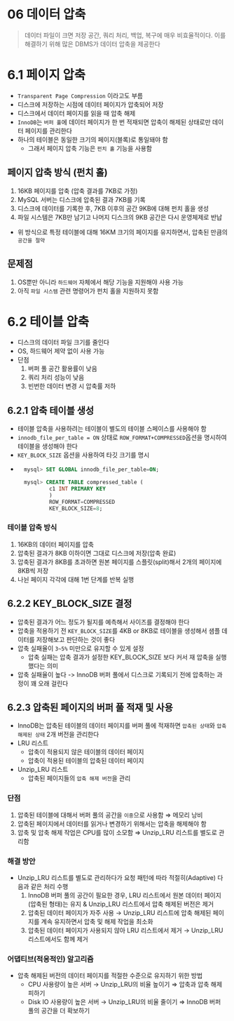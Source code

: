 # 06 데이터 압축
> 데이터 파일이 크면 저장 공간, 쿼리 처리, 백업, 복구에 매우 비효율적이다. 이를 해결하기 위해 많은 DBMS가 데이터 압축을 제공한다

# 6.1 페이지 압축
- `Transparent Page Compression` 이라고도 부름
- 디스크에 저장하는 시점에 데이터 페이지가 압축되어 저장
- 디스크에서 데이터 페이지를 읽을 때 압축 해제
- `InnoDB`는 `버퍼 풀`에 데이터 페이지가 한 번 적재되면 압축이 해제된 상태로만 데이터 페이지를 관리한다
- 하나의 테이블은 동일한 크기의 페이지(블록)로 통일돼야 함
    - 그래서 페이지 압축 기능은 `펀치 홀` 기능을 사용함

## 페이지 압축 방식 (펀치 홀)
1. 16KB 페이지를 압축 (압축 결과를 7KB로 가정)
2. MySQL 서버는 디스크에 압축된 결과 7KB를 기록
3. 디스크에 데이터를 기록한 후, 7KB 이후의 공간 9KB에 대해 펀치 홀을 생성
4. 파일 시스템은 7KB만 남기고 나머지 디스크의 9KB 공간은 다시 운영체제로 반납

- 위 방식으로 특정 테이블에 대해 16KM 크기의 페이지를 유지하면서, 압축된 만큼의 `공간을 절약`

## 문제점
1. OS뿐만 아니라 `하드웨어` 자체에서 해당 기능을 지원해야 사용 가능
2. 아직 `파일 시스템` 관련 명령어가 펀치 홀을 지원하지 못함

# 6.2 테이블 압축
- 디스크의 데이터 파일 크기를 줄인다
- OS, 하드웨어 제약 없이 사용 가능
- 단점
    1. 버퍼 풀 공간 활용률이 낮음
    2. 쿼리 처리 성능이 낮음
    3. 빈번한 데이터 변경 시 압축률 저하

## 6.2.1 압축 테이블 생성
- 테이블 압축을 사용하려는 테이블이 별도의 테이블 스페이스를 사용해야 함
- `innodb_file_per_table = ON` 상태로 `ROW_FORMAT+COMPRESSED`옵션을 명시하여 테이블을 생성해야 한다
- `KEY_BLOCK_SIZE` 옵션을 사용하여 타깃 크기를 명시
- ``` sql
    mysql> SET GLOBAL innodb_file_per_table=ON;

    mysql> CREATE TABLE compressed_table (
            c1 INT PRIMARY KEY
            )
            ROW_FORMAT=COMPRESSED
            KEY_BLOCK_SIZE=8;
    ```

### 테이블 압축 방식
1. 16KB의 데이터 페이지를 압축
2. 압축된 결과가 8KB 이하이면 그대로 디스크에 저장(압축 완료)
3. 압축된 결과가 8KB를 초과하면 원본 페이지를 스플릿(split)해서 2개의 페이지에 8KB씩 저장
4. 나뉜 페이지 각각에 대해 1번 단계를 반복 실행

## 6.2.2 KEY_BLOCK_SIZE 결정
- 압축된 결과가 어느 정도가 될지를 예측해서 사이즈를 결정해야 한다
- 압축을 적용하기 전 `KEY_BLOCK_SIZE`를 4KB or 8KB로 테이블을 생성해서 샘플 데이터를 저장해보고 판단하는 것이 좋다
- 압축 실패율이 `3~5%` 미만으로 유지할 수 있게 설정
    - 압축 실패는 압축 결과가 설정한 KEY_BLOCK_SIZE 보다 커서 재 압축을 실행했다는 의미
- 압축 실패율이 높다 -> InnoDB 버퍼 풀에서 디스크로 기록되기 전에 압축하는 과정이 꽤 오래 걸린다

## 6.2.3 압축된 페이지의 버퍼 풀 적재 및 사용
- InnoDB는 압축된 테이블의 데이터 페이지를 버퍼 풀에 적재하면 `압축된 상태`와 `압축 해제된 상태` 2개 버전을 관리한다
- LRU 리스트
    - 압축이 적용되지 않은 테이블의 데이터 페이지
    - 압축이 적용된 테이블의 압축된 데이터 페이지
- Unzip_LRU 리스트
    - 압축된 페이지들의 `압축 해제 버전`을 관리

### 단점
1. 압축된 테이블에 대해서 버퍼 풀의 공간을 `이중`으로 사용함 ⇒ 메모리 낭비
2. 압축된 페이지에서 데이터를 읽거나 변경하기 위해서는 압축을 해제해야 함
3. 압축 및 압축 해제 작업은 CPU를 많이 소모함 ⇒ Unzip_LRU 리스트를 별도로 관리함

### 해결 방안
- Unzip_LRU 리스트를 별도로 관리하다가 요청 패턴에 따라 적절히(Adaptive) 다음과 같은 처리 수행
    1. InnoDB 버퍼 풀의 공간이 필요한 경우, LRU 리스트에서 원본 데이터 페이지(압축된 형태)는 유지 & Unzip_LRU 리스트에서 압축 해제된 버전은 제거
    2. 압축된 데이터 페이지가 자주 사용 → Unzip_LRU 리스트에 압축 해제된 페이지를 계속 유지하면서 압축 및 해제 작업을 최소화
    3. 압축된 데이터 페이지가 사용되지 않아 LRU 리스트에서 제거 → Unzip_LRU 리스트에서도 함께 제거

### 어댑티브(적응적인) 알고리즘
-  압축 해제된 버전의 데이터 페이지를 적절한 수준으로 유지하기 위한 방법
    -  CPU 사용량이 높은 서버 → Unzip_LRU의 비율 높이기 ⇒ 압축과 압축 해제 피하기
    -  Disk IO 사용량이 높은 서버 → Unzip_LRU의 비율 줄이기 ⇒ InnoDB 버퍼 풀의 공간을 더 확보하기